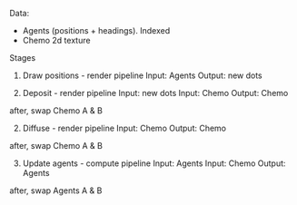 


Data:
- Agents (positions + headings).  Indexed
- Chemo 2d texture

Stages

1. Draw positions - render pipeline
Input: Agents
Output: new dots

1. Deposit - render pipeline
Input: new dots
Input: Chemo
Output: Chemo

after, swap Chemo A & B

2. Diffuse - render pipeline
Input: Chemo
Output: Chemo

after, swap Chemo A & B

3. Update agents - compute pipeline
Input: Agents
Input: Chemo
Output: Agents

after, swap Agents A & B